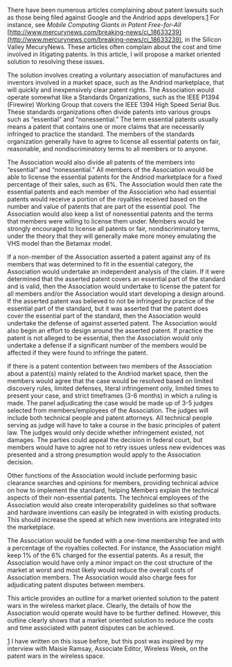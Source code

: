 

There have been numerous articles complaining about patent lawsuits such as those being filed against Google and the Andriod apps developers.[1](#sdfootnote1sym) For instance, see _Mobile Computing Giants in Patent Free-for-All_ [http://www.mercurynews.com/breaking-news/ci_18633239](http://www.mercurynews.com/breaking-news/ci_18633239), in the Silicon Valley MecuryNews. These articles often complain about the cost and time involved in litigating patents. In this article, I will propose a market oriented solution to resolving these issues.

The solution involves creating a voluntary association of manufactures and inventors involved in a market space, such as the Andriod marketplace, that will quickly and inexpensively clear patent rights. The Association would operate somewhat like a Standards Organizations, such as the IEEE P1394 (Firewire) Working Group that covers the IEEE 1394 High Speed Serial Bus. These standards organizations often divide patents into various groups such as “essential” and “nonessential.” The term essential patents usually means a patent that contains one or more claims that are necessarily infringed to practice the standard. The members of the standards organization generally have to agree to license all essential patents on fair, reasonable, and nondiscriminatory terms to all members or to anyone.

The Association would also divide all patents of the members into “essential” and “nonessential.” All members of the Association would be able to license the essential patents for the Andriod marketplace for a fixed percentage of their sales, such as 6%. The Association would then rate the essential patents and each member of the Association who had essential patents would receive a portion of the royalties received based on the number and value of patents that are part of the essential pool. The Association would also keep a list of nonessential patents and the terms that members were willing to license them under. Members would be strongly encouraged to license all patents or fair, nondiscriminatory terms, under the theory that they will generally make more money emulating the VHS model than the Betamax model.

If a non-member of the Association asserted a patent against any of its members that was determined to fit in the essential category, the Association would undertake an independent analysis of the claim. If it were determined that the asserted patent covers an essential part of the standard and is valid, then the Association would undertake to license the patent for all members and/or the Association would start developing a design around. If the asserted patent was believed to not be infringed by practice of the essential part of the standard, but it was asserted that the patent does cover the essential part of the standard, then the Association would undertake the defense of against asserted patent. The Association would also begin an effort to design around the asserted patent. If practice the patent is not alleged to be essential, then the Association would only undertake a defense if a significant number of the members would be affected if they were found to infringe the patent.

If there is a patent contention between two members of the Association about a patent(s) mainly related to the Andriod market space, then the members would agree that the case would be resolved based on limited discovery rules, limited defenses, literal infringement only, limited times to present your case, and strict timeframes (3-6 months) in which a ruling is made. The panel adjudicating the case would be made up of 3-5 judges selected from members/employees of the Association. The judges will include both technical people and patent attorneys. All technical people serving as judge will have to take a course in the basic principles of patent law. The judges would only decide whether infringement existed, not damages. The parties could appeal the decision in federal court, but members would have to agree not to retry issues unless new evidences was presented and a strong presumption would apply to the Association decision.

Other functions of the Association would include performing basic clearance searches and opinions for members, providing technical advice on how to implement the standard, helping Members explain the technical aspects of their non-essential patents. The technical employees of the Association would also create interoperability guidelines so that software and hardware inventions can easily be integrated in with existing products. This should increase the speed at which new inventions are integrated into the marketplace.

The Association would be funded with a one-time membership fee and with a percentage of the royalties collected. For instance, the Association might keep 1% of the 6% charged for the essential patents. As a result, the Association would have only a minor impact on the cost structure of the market at worst and most likely would reduce the overall costs of Association members. The Association would also charge fees for adjudicating patent disputes between members.

This article provides an outline for a market oriented solution to the patent wars in the wireless market place. Clearly, the details of how the Association would operate would have to be further defined. However, this outline clearly shows that a market oriented solution to reduce the costs and time associated with patent disputes can be achieved.

[1](#sdfootnote1anc) I have written on this issue before, but this post was inspired by my interview with Maisie Ramsay, Associate Editor, Wireless Week, on the patent wars in the wireless space.